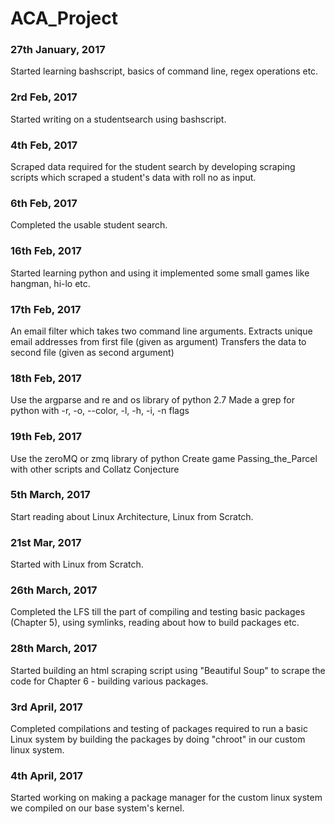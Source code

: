 # ACA_Project

### 27th January, 2017
Started learning bashscript, basics of command line, regex operations etc.

### 2rd Feb, 2017
Started writing on a studentsearch using bashscript.

### 4th Feb, 2017
Scraped data required for the student search by developing scraping scripts which scraped a student's data with roll no as input.

### 6th Feb, 2017
Completed the usable student search.

### 16th Feb, 2017
Started learning python and using it implemented some small games like hangman, hi-lo etc.

### 17th Feb, 2017
An email filter which takes two command line arguments.
Extracts unique email addresses from first file (given as argument)
Transfers the data to second file (given as second argument)

### 18th Feb, 2017
Use the argparse and re and os library of python 2.7
Made a grep for python with -r, -o, --color, -l, -h, -i, -n flags

### 19th Feb, 2017
Use the zeroMQ or zmq library of python
Create game Passing_the_Parcel with other scripts and Collatz Conjecture

### 5th March, 2017
Start reading about Linux Architecture, Linux from Scratch.

### 21st Mar, 2017
Started with Linux from Scratch.

### 26th March, 2017
Completed the LFS till the part of compiling and testing basic packages (Chapter 5), using symlinks, reading about how to build packages etc.

### 28th March, 2017
Started building an html scraping script using "Beautiful Soup" to scrape the code for Chapter 6 - building various packages.

### 3rd April, 2017
Completed compilations and testing of packages required to run a basic Linux system by building the packages by doing "chroot" in our custom linux system.

### 4th April, 2017
Started working on making a package manager for the custom linux system we compiled on our base system's kernel.
